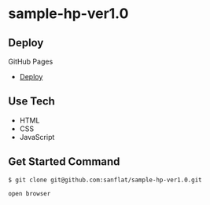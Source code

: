 # sample-hp-ver1.0

## Deploy
GitHub Pages
- [Deploy](https://sanflat.github.io/sample-hp-ver1.0/)

## Use Tech
- HTML
- CSS
- JavaScript

## Get Started Command
```
$ git clone git@github.com:sanflat/sample-hp-ver1.0.git

open browser
```
